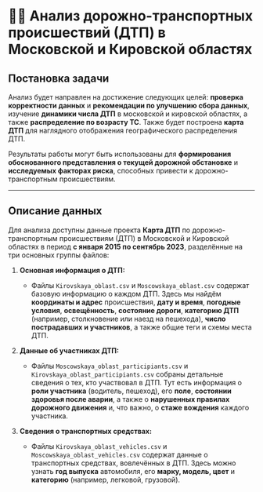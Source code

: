# 🚗💥 Анализ дорожно-транспортных происшествий (ДТП) в Московской и Кировской областях

## Постановка задачи

Анализ будет направлен на достижение следующих целей: **проверка корректности данных** и **рекомендации по улучшению сбора данных**, изучение **динамики числа ДТП** в московской и кировской областях, а также **распределение по возрасту ТС**. Также будет построена **карта ДТП** для наглядного отображения географического распределения ДТП.

Результаты работы могут быть использованы для **формирования обоснованного представления о текущей дорожной обстановке** и **исследуемых факторах риска**, способных привести к дорожно-транспортным происшествиям.

---

## Описание данных

Для анализа доступны данные проекта **Карта ДТП** по дорожно-транспортным происшествиям (ДТП) в Московской и Кировской областях в период **с января 2015 по сентябрь 2023**, разделённые на три основных группы файлов:

1.  **Основная информация о ДТП:**
    * Файлы `Kirovskaya_oblast.csv` и `Moscowskaya_oblast.csv` содержат базовую информацию о каждом ДТП. Здесь мы найдём **координаты и адрес** происшествия, **дату и время**, **погодные условия**, **освещённость**, **состояние дороги**, **категорию ДТП** (например, столкновение или наезд на пешехода), **число пострадавших и участников**, а также общие теги и схемы места ДТП.

2.  **Данные об участниках ДТП:**
    * Файлы `Moscowskaya_oblast_participiants.csv` и `Kirovskaya_oblast_participiants.csv` собраны детальные сведения о тех, кто участвовал в ДТП. Тут есть информация о **роли участника** (водитель, пешеход), его **поле**, **состоянии здоровья после аварии**, а также о **нарушенных правилах дорожного движения** и, что важно, о **стаже вождения** каждого участника.

3.  **Сведения о транспортных средствах:**
    * Файлы `Kirovskaya_oblast_vehicles.csv` и `Moscowskaya_oblast_vehicles.csv` содержат данные о транспортных средствах, вовлечённых в ДТП. Здесь можно узнать **год выпуска** автомобиля, его **марку, модель, цвет** и **категорию** (например, легковой, грузовой).